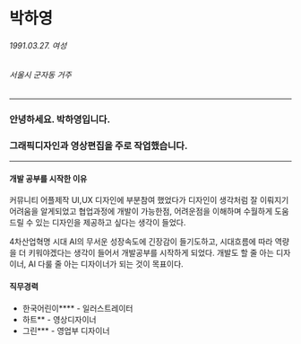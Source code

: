 # 박하영
###### 1991.03.27. 여성
###### 서울시 군자동 거주
---
  
### 안녕하세요. 박하영입니다. 
### 그래픽디자인과 영상편집을 주로 작업했습니다.

---
#### 개발 공부를 시작한 이유
커뮤니티 어플제작 UI,UX 디자인에 부분참여 했었다가 디자인이 생각처럼 잘 이뤄지기 어려움을 알게되었고
협업과정에 개발이 가능한점, 어려운점을 이해하며 수월하게 도움드릴 수 있는 디자인을 제공하고 싶다는 생각이 들었다.


4차산업혁명 시대 AI의 무서운 성장속도에 긴장감이 들기도하고, 시대흐름에 따라 역량을 더 키워야겠다는 생각이 들어서 개발공부를 시작하게 되었다.
개발도 할 줄 아는 디자이너, AI 다룰 줄 아는 디자이너가 되는 것이 목표이다.

#### 직무경력
+ 한국어린이**** - 일러스트레이터
+ 하트** - 영상디자이너
+ 그린*** - 영업부 디자이너

